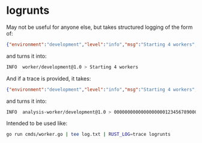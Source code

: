 # logrunts

May not be useful for anyone else, but takes structured logging of the form of:
```json
{"environment":"development","level":"info","msg":"Starting 4 workers","name":"some-worker","time":"2024-02-12T09:49:12-07:00","trace-id":"00000000000000000000000000000000","version":"1.0"}
```
and turns it into:
```bash
INFO  worker/development@1.0 > Starting 4 workers
```

And if a trace is provided, it takes:
```json
{"environment":"development","level":"info","msg":"Starting 4 workers","name":"some-worker","time":"2024-02-12T09:49:12-07:00","trace-id":"00000000000000000001234567890000","version":"1.0"}
```
and turns it into:
```bash
INFO  analysis-worker/development@1.0 > 00000000000000000001234567890000 > Starting 4 workers
```


Intended to be used like:
```bash
go run cmds/worker.go | tee log.txt | RUST_LOG=trace logrunts
```
